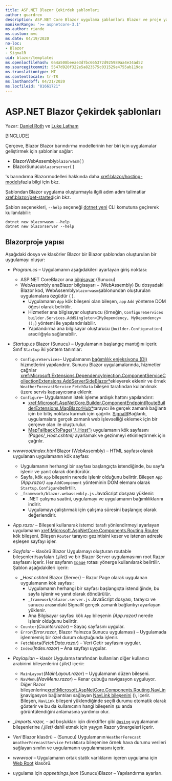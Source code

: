 ```yaml
---
title: ASP.NET Blazor Çekirdek şablonları
author: guardrex
description: ASP.NET Core Blazor uygulama şablonları Blazor ve proje yapısı hakkında bilgi edinin.
monikerRange: '>= aspnetcore-3.1'
ms.author: riande
ms.custom: mvc
ms.date: 04/19/2020
no-loc:
- Blazor
- SignalR
uid: blazor/templates
ms.openlocfilehash: 0a4a508beeae3d7bc665372d925989aa4e34ad52
ms.sourcegitcommit: 5547d920f322e5a823575c031529e4755ab119de
ms.translationtype: MT
ms.contentlocale: tr-TR
ms.lasthandoff: 04/21/2020
ms.locfileid: "81661721"
---
```

# <a name="aspnet-core-opno-locblazor-templates"></a>ASP.NET Blazor Çekirdek şablonları

Yazar: [Daniel Roth](https://github.com/danroth27) ve [Luke Latham](https://github.com/guardrex)

[!INCLUDE[](~/includes/blazorwasm-preview-notice.md)]

Çerçeve, Blazor Blazor barındırma modellerinin her biri için uygulamalar geliştirmek için şablonlar sağlar:

* BlazorWebAssembly`blazorwasm`( )
* BlazorSunucu`blazorserver`( )

's barındırma Blazormodelleri hakkında daha <xref:blazor/hosting-models>fazla bilgi için bkz.

Şablondan Blazor uygulama oluşturmayla ilgili adım adım talimatlar <xref:blazor/get-started>için bkz.

Şablon seçenekleri, `--help` seçeneği [dotnet yeni](/dotnet/core/tools/dotnet-new) CLI komutuna geçirerek kullanılabilir:

```dotnetcli
dotnet new blazorwasm --help
dotnet new blazorserver --help
```

## <a name="opno-locblazor-project-structure"></a>Blazorproje yapısı

Aşağıdaki dosya ve klasörler Blazor bir Blazor şablondan oluşturulan bir uygulamayı oluşur:

* *Program.cs* &ndash; Uygulamanın aşağıdakileri ayarlayan giriş noktası:

  * ASP.NET CoreBlazor ana [bilgisayar](xref:fundamentals/host/generic-host) (Sunucu)
  * WebAssembly anaBlazor bilgisayarı &ndash; (WebAssembly) Bu dosyadaki Blazor kod, WebAssembly`blazorwasm`şablonundan oluşturulan uygulamalara özgüdür ( ).
    * Uygulamanın `App` kök bileşeni olan bileşen, `app` `Add` yönteme DOM öğesi olarak belirtilir.
    * Hizmetler ana bilgisayar oluşturucu (örneğin, `ConfigureServices` `builder.Services.AddSingleton<IMyDependency, MyDependency>();`) yöntemi ile yapılandırılabilir.
    * Yapılandırma ana bilgisayar oluşturucu (`builder.Configuration`) aracılığıyla sağlanabilir.

* *Startup.cs* Blazor (Sunucu) &ndash; Uygulamanın başlangıç mantığını içerir. Sınıf `Startup` iki yöntem tanımlar:

  * `ConfigureServices`&ndash; Uygulamanın [bağımlılık enjeksiyonu (DI)](xref:fundamentals/dependency-injection) hizmetlerini yapılandırır. Sunucu Blazor uygulamalarında, hizmetler çağrılar <xref:Microsoft.Extensions.DependencyInjection.ComponentServiceCollectionExtensions.AddServerSideBlazor*>ekleyerek eklenir ve örnek `WeatherForecastService` `FetchData` bileşen tarafından kullanılmak üzere servis kapsayıcısına eklenir.
  * `Configure`&ndash; Uygulamanın istek işleme ardışık hattını yapılandırır:
    * <xref:Microsoft.AspNetCore.Builder.ComponentEndpointRouteBuilderExtensions.MapBlazorHub*>tarayıcı ile gerçek zamanlı bağlantı için bir bitiş noktası kurmak için çağrılır. [SignalR](xref:signalr/introduction)Bağlantı, uygulamalara gerçek zamanlı web işlevselliği eklemek için bir çerçeve olan ile oluşturulur.
    * [MapFallbackToPage("/_Host")](xref:Microsoft.AspNetCore.Builder.RazorPagesEndpointRouteBuilderExtensions.MapFallbackToPage*) uygulamanın kök sayfasını *(Pages/_Host.cshtml)* ayarlamak ve gezinmeyi etkinleştirmek için çağrılır.

* *wwwroot/index.html* Blazor (WebAssembly) &ndash; HTML sayfası olarak uygulanan uygulamanın kök sayfası:
  * Uygulamanın herhangi bir sayfası başlangıçta istendiğinde, bu sayfa işlenir ve yanıt olarak döndürülür.
  * Sayfa, kök `App` bileşenin nerede işlenir olduğunu belirtir. Bileşen `App` *(App.razor)* `app` `AddComponent` yönteminin DOM elemanı olarak `Startup.Configure`belirtilir.
  * `_framework/blazor.webassembly.js` JavaScript dosyası yüklenir:
    * .NET çalışma saatini, uygulamayı ve uygulamanın bağımlılıklarını indirir.
    * Uygulamayı çalıştırmak için çalışma süresini başlangıç olarak değerlendirir.

* *App.razor* &ndash; Bileşeni kullanarak istemci tarafı yönlendirmeyi ayarlayan uygulamanın <xref:Microsoft.AspNetCore.Components.Routing.Router> kök bileşeni. Bileşen `Router` tarayıcı gezintisini keser ve istenen adresle eşleşen sayfayı işler.

* *Sayfalar* &ndash; klasörü Blazor Uygulamayı oluşturan routable bileşenleri/sayfaları *(.jilet)* ve bir Blazor Server uygulamasının root Razor sayfasını içerir. Her sayfanın [`@page`](xref:mvc/views/razor#page) rotası yönerge kullanılarak belirtilir. Şablon aşağıdakileri içerir:
  * *_Host.cshtml* Blazor (Server) &ndash; Razor Page olarak uygulanan uygulamanın kök sayfası:
    * Uygulamanın herhangi bir sayfası başlangıçta istendiğinde, bu sayfa işlenir ve yanıt olarak döndürülür.
    * `_framework/blazor.server.js` JavaScript dosyası, tarayıcı ve sunucu arasındaki SignalR gerçek zamanlı bağlantıyı ayarlayan yüklenir.
    * Ana Bilgisayar sayfası kök `App` bileşenin *(App.razor)* nerede işlenir olduğunu belirtir.
  * `Counter`(*Counter.razor*) &ndash; Sayaç sayfasını uygular.
  * `Error`(*Error.razor*, Blazor Yalnızca Sunucu uygulaması) &ndash; Uygulamada işlenmemiş bir özel durum oluştuğunda işlenir.
  * `FetchData`(*FetchData.razor*) &ndash; Veri Getir sayfasını uygular.
  * `Index`(*Index.razor*) &ndash; Ana sayfayı uygular.

* *Paylaşılan* &ndash; klasör Uygulama tarafından kullanılan diğer kullanıcı arabirimi bileşenlerini (*.jilet)* içerir:
  * `MainLayout`(*MainLayout.razor*) &ndash; Uygulamanın düzen bileşeni.
  * `NavMenu`(*NavMenu.razor*) &ndash; Kenar çubuğu navigasyon uyguluyor. Diğer Razor bileşenlerine<xref:Microsoft.AspNetCore.Components.Routing.NavLink>navigasyon bağlantıları sağlayan [NavLink bileşenini](xref:blazor/routing#navlink-component) (), içerir. Bileşen, `NavLink` bileşeni yüklendiğinde seçili durumu otomatik olarak gösterir ve bu da kullanıcının hangi bileşenin şu anda görüntülendiğini anlamasına yardımcı olur.

* *_Imports.razor,* &ndash; ad boşlukları için direktifler gibi [`@using`](xref:mvc/views/razor#using) uygulamanın bileşenlerine *(.jilet)* dahil etmek için yaygın Razor yönergeleri içerir.

* *Veri* Blazor klasörü &ndash; (Sunucu) Uygulamanın `WeatherForecast` `WeatherForecastService` `FetchData` bileşenine örnek hava durumu verileri sağlayan sınıfın ve uygulamanın uygulanmasını içerir.

* *wwwroot* &ndash; Uygulamanın ortak statik varlıklarını içeren uygulama için [Web Root](xref:fundamentals/index#web-root) klasörü.

* uygulama için *appsettings.json* (Sunucu)Blazor &ndash; Yapılandırma ayarları.
